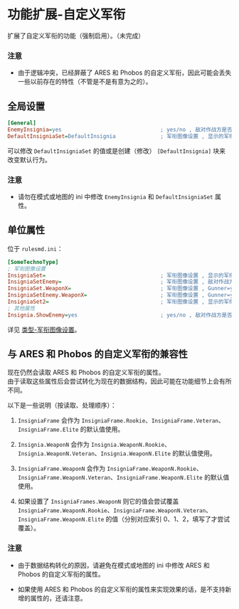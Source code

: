 # 功能扩展-自定义军衔

扩展了自定义军衔的功能（强制启用）。（未完成）

### 注意

* 由于逻辑冲突，已经屏蔽了 ARES 和 Phobos 的自定义军衔，因此可能会丢失一些以前存在的特性（不管是不是有意为之的）。



## 全局设置

```ini
[General]
EnemyInsignia=yes                               ; yes/no , 敌对作战方是否可以看到军衔 (看不到则会隐藏所有的军衔) , 默认值是 yes
DefaultInsigniaSet=DefaultInsignia              ; 军衔图像设置 , 显示的军衔的默认值 , 默认值是 DefaultInsignia (即会自动载入 [DefaultInsignia] 作为此项的值)
```

可以修改 `DefaultInsigniaSet` 的值或是创建（修改） `[DefaultInsignia]` 块来改变默认行为。

### 注意

* 请勿在模式或地图的 ini 中修改 `EnemyInsignia` 和 `DefaultInsigniaSet` 属性。



## 单位属性

位于 `rulesmd.ini`：

```ini
[SomeTechnoType]
; 军衔图像设置
InsigniaSet=                                    ; 军衔图像设置 , 显示的军衔 (此项会覆盖 ARES 的各项对应属性) , 默认值是 [General] -> DefaultInsigniaSet 的值
InsigniaSetEnemy=                               ; 军衔图像设置 , 敌对作战方显示的军衔 , 默认值是 InsigniaSet 属性的值
InsigniaSet.WeaponX=                            ; 军衔图像设置 , Gunner=yes 使用第 X 个武器时显示的军衔 (此项会覆盖 Phobos 的各项对应属性) , 默认值是 InsigniaSet 属性的值
InsigniaSetEnemy.WeaponX=                       ; 军衔图像设置 , Gunner=yes 使用第 X 个武器时敌对作战方显示的军衔 , 默认值是 InsigniaSet.WeaponX 属性的值
InsigniaSet2=                                   ; 军衔图像设置 , 显示的军衔 2 , 默认值是 空
; 其他属性
Insignia.ShowEnemy=yes                          ; yes/no , 敌对作战方是否可以看到军衔 (看不到则会隐藏所有的军衔) , 默认值是 [General] -> EnemyInsignia 的值
```

详见 [类型-军衔图像设置](/其他新类型/类型-军衔图像设置.md)。



## 与 ARES 和 Phobos 的自定义军衔的兼容性

现在仍然会读取 ARES 和 Phobos 的自定义军衔的属性。  
由于读取这些属性后会尝试转化为现在的数据结构，因此可能在功能细节上会有所不同。

以下是一些说明（按读取、处理顺序）：

1. `InsigniaFrame` 会作为 `InsigniaFrame.Rookie`、`InsigniaFrame.Veteran`、`InsigniaFrame.Elite` 的默认值使用。

2. `Insignia.WeaponN` 会作为 `Insignia.WeaponN.Rookie`、`Insignia.WeaponN.Veteran`、`Insignia.WeaponN.Elite` 的默认值使用。

3. `InsigniaFrame.WeaponN` 会作为 `InsigniaFrame.WeaponN.Rookie`、`InsigniaFrame.WeaponN.Veteran`、`InsigniaFrame.WeaponN.Elite` 的默认值使用。

4. 如果设置了 `InsigniaFrames.WeaponN` 则它的值会尝试覆盖 `InsigniaFrame.WeaponN.Rookie`、`InsigniaFrame.WeaponN.Veteran`、`InsigniaFrame.WeaponN.Elite` 的值（分别对应索引 0、1、2，填写了才尝试覆盖）。

### 注意

* 由于数据结构转化的原因，请避免在模式或地图的 ini 中修改 ARES 和 Phobos 的自定义军衔的属性。

* 如果使用 ARES 和 Phobos 的自定义军衔的属性来实现效果的话，是不支持新增的属性的，还请注意。